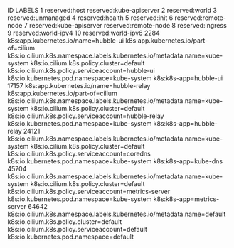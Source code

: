 ID      LABELS
1       reserved:host
        reserved:kube-apiserver
2       reserved:world
3       reserved:unmanaged
4       reserved:health
5       reserved:init
6       reserved:remote-node
7       reserved:kube-apiserver
        reserved:remote-node
8       reserved:ingress
9       reserved:world-ipv4
10      reserved:world-ipv6
2284    k8s:app.kubernetes.io/name=hubble-ui
        k8s:app.kubernetes.io/part-of=cilium
        k8s:io.cilium.k8s.namespace.labels.kubernetes.io/metadata.name=kube-system
        k8s:io.cilium.k8s.policy.cluster=default
        k8s:io.cilium.k8s.policy.serviceaccount=hubble-ui
        k8s:io.kubernetes.pod.namespace=kube-system
        k8s:k8s-app=hubble-ui
17157   k8s:app.kubernetes.io/name=hubble-relay
        k8s:app.kubernetes.io/part-of=cilium
        k8s:io.cilium.k8s.namespace.labels.kubernetes.io/metadata.name=kube-system
        k8s:io.cilium.k8s.policy.cluster=default
        k8s:io.cilium.k8s.policy.serviceaccount=hubble-relay
        k8s:io.kubernetes.pod.namespace=kube-system
        k8s:k8s-app=hubble-relay
24121   k8s:io.cilium.k8s.namespace.labels.kubernetes.io/metadata.name=kube-system
        k8s:io.cilium.k8s.policy.cluster=default
        k8s:io.cilium.k8s.policy.serviceaccount=coredns
        k8s:io.kubernetes.pod.namespace=kube-system
        k8s:k8s-app=kube-dns
45704   k8s:io.cilium.k8s.namespace.labels.kubernetes.io/metadata.name=kube-system
        k8s:io.cilium.k8s.policy.cluster=default
        k8s:io.cilium.k8s.policy.serviceaccount=metrics-server
        k8s:io.kubernetes.pod.namespace=kube-system
        k8s:k8s-app=metrics-server
64642   k8s:io.cilium.k8s.namespace.labels.kubernetes.io/metadata.name=default
        k8s:io.cilium.k8s.policy.cluster=default
        k8s:io.cilium.k8s.policy.serviceaccount=default
        k8s:io.kubernetes.pod.namespace=default
